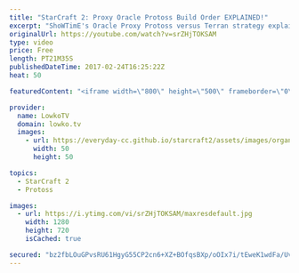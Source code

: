 ```yaml
---
title: "StarCraft 2: Proxy Oracle Protoss Build Order EXPLAINED!"
excerpt: "ShoWTimE's Oracle Proxy Protoss versus Terran strategy explained. Subscribe for more videos: http://lowko.tv/youtube Game analysis: https://goo.gl/RUiDRh  In this video I cover ShoWTimE's Protoss versus Terran strategy where he decides to proxy a Stargate, harass with Oracles and a Mothership core and"
originalUrl: https://youtube.com/watch?v=srZHjTOKSAM
type: video
price: Free
length: PT21M35S
publishedDateTime: 2017-02-24T16:25:22Z
heat: 50

featuredContent: "<iframe width=\"800\" height=\"500\" frameborder=\"0\" src=\"https://www.youtube.com/embed/srZHjTOKSAM\" allow=\"accelerometer; autoplay; encrypted-media; gyroscope; picture-in-picture\" allowfullscreen></iframe>"

provider:
  name: LowkoTV
  domain: lowko.tv
  images:
    - url: https://everyday-cc.github.io/starcraft2/assets/images/organizations/lowko.tv-50x50.jpg
      width: 50
      height: 50

topics:
  - StarCraft 2
  - Protoss

images:
  - url: https://i.ytimg.com/vi/srZHjTOKSAM/maxresdefault.jpg
    width: 1280
    height: 720
    isCached: true

secured: "bz2fbLOuGPvsRU61HgyG55CP2cn6+XZ+BOfqsBXp/oOIx7i/tEweK1wdFa/UvsrAfxbHQFd0VbSa9eztIih9yaU8Rwsri14ulP44UlNRcVEwnA2nV8uI5t7GJh/hn2asve6BEz6yi92x5ndRZSxn0UuBAZnAHCDTZWrJVxzvwtYwOkzo50kbiBzNPgvxWqjAglv9vgD3iau3oMPrNDVSU3kA54cKEzV6mJu8nqEcnL3fbP7wAXQzK0JxqZbeuJUzkdc9693REsg/xMnohlGX8rNa3fXUm6AdjkEiPN854tfyZzOkiJLlLTbcmsbIMRDAw8i2NuuO+ZDT69077EF1h5FkZSSx4gh0E9GnUwrrOI/JrD3A4Ce1oXIB9/o+3AECz5pFCf1ZPkAFovFXl6pHtaJXLyQtA/yZb2jkZAuq938=;DbDgazO2aNufU5KT830NvA=="
---
```


